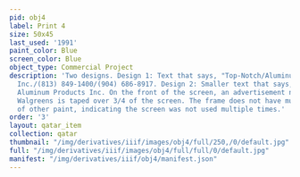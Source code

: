 ```yaml
---
pid: obj4
label: Print 4
size: 50x45
last_used: '1991'
paint_color: Blue
screen_color: Blue
object_type: Commercial Project
description: 'Two designs. Design 1: Text that says, "Top-Notch/Aluminum Products
  Inc./(813) 849-1400/(904) 686-8917. Design 2: Smaller text that says, "Top-Notch/
  Aluminum Products Inc. On the front of the screen, an advertisement newspaper for
  Walgreens is taped over 3/4 of the screen. The frame does not have much evidence
  of other paint, indicating the screen was not used multiple times.'
order: '3'
layout: qatar_item
collection: qatar
thumbnail: "/img/derivatives/iiif/images/obj4/full/250,/0/default.jpg"
full: "/img/derivatives/iiif/images/obj4/full/full/0/default.jpg"
manifest: "/img/derivatives/iiif/obj4/manifest.json"
---
```

